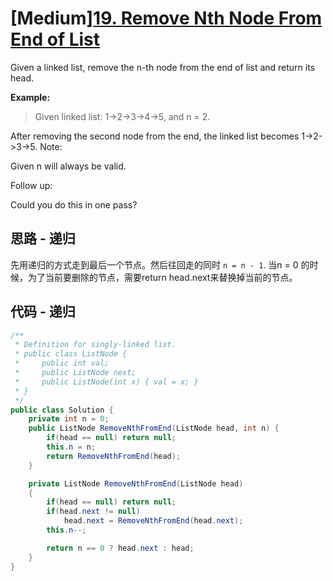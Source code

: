 # [Medium][19. Remove Nth Node From End of List](https://leetcode.com/problems/remove-nth-node-from-end-of-list/)

Given a linked list, remove the n-th node from the end of list and return its head.

**Example:**

> Given linked list: 1->2->3->4->5, and n = 2.

After removing the second node from the end, the linked list becomes 1->2->3->5.
Note:

Given n will always be valid.

Follow up:

Could you do this in one pass?

## 思路 - 递归

先用递归的方式走到最后一个节点。然后往回走的同时 `n = n - 1`. 当n = 0 的时候，为了当前要删除的节点，需要return head.next来替换掉当前的节点。

## 代码 - 递归

```csharp
/**
 * Definition for singly-linked list.
 * public class ListNode {
 *     public int val;
 *     public ListNode next;
 *     public ListNode(int x) { val = x; }
 * }
 */
public class Solution {
    private int n = 0;
    public ListNode RemoveNthFromEnd(ListNode head, int n) {
        if(head == null) return null;
        this.n = n;
        return RemoveNthFromEnd(head);
    }

    private ListNode RemoveNthFromEnd(ListNode head)
    {
        if(head == null) return null;
        if(head.next != null)
            head.next = RemoveNthFromEnd(head.next);
        this.n--;

        return n == 0 ? head.next : head;
    }
}
```
